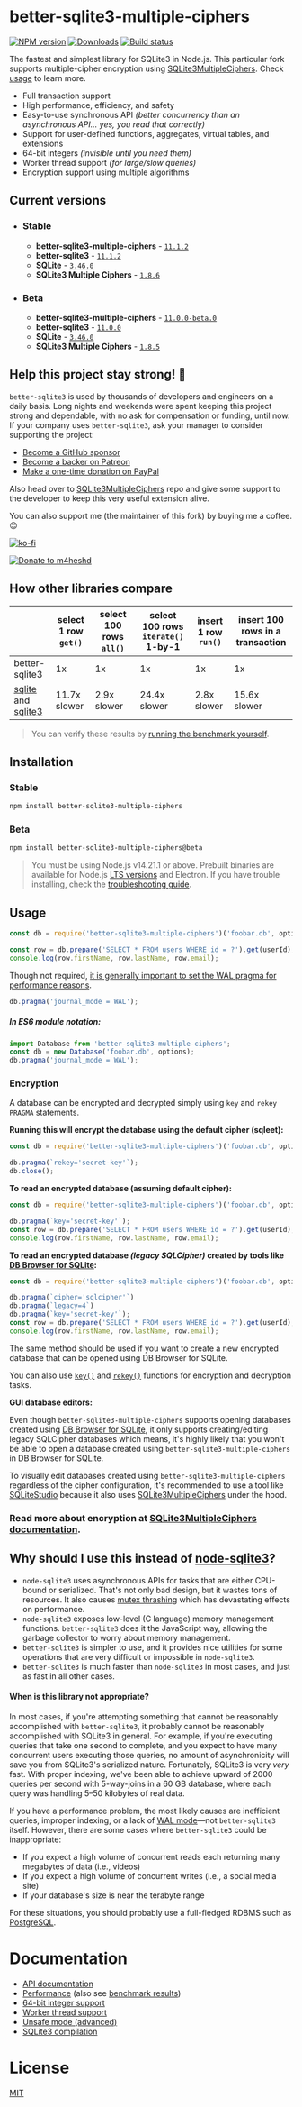# better-sqlite3-multiple-ciphers

[![NPM version](https://img.shields.io/npm/v/better-sqlite3-multiple-ciphers?logo=npm&color=cc3838&style=for-the-badge)](https://www.npmjs.com/package/better-sqlite3-multiple-ciphers)
[![Downloads](https://img.shields.io/npm/dt/better-sqlite3-multiple-ciphers?logo=DocuSign&logoColor=FFF&color=2757c4&style=for-the-badge)](https://www.npmjs.com/package/better-sqlite3-multiple-ciphers)
[![Build status](https://img.shields.io/github/actions/workflow/status/m4heshd/better-sqlite3-multiple-ciphers/test.yml?branch=master&label=Build%2FTest&logo=github&style=for-the-badge)](https://github.com/m4heshd/better-sqlite3-multiple-ciphers/actions/workflows/test.yml)

The fastest and simplest library for SQLite3 in Node.js. This particular fork supports multiple-cipher encryption using [SQLite3MultipleCiphers](https://github.com/utelle/SQLite3MultipleCiphers). Check [usage](#usage) to learn more.

- Full transaction support
- High performance, efficiency, and safety
- Easy-to-use synchronous API *(better concurrency than an asynchronous API... yes, you read that correctly)*
- Support for user-defined functions, aggregates, virtual tables, and extensions
- 64-bit integers *(invisible until you need them)*
- Worker thread support *(for large/slow queries)*
- Encryption support using multiple algorithms

## Current versions

- ### Stable
  - **better-sqlite3-multiple-ciphers** - [`11.1.2`](https://github.com/m4heshd/better-sqlite3-multiple-ciphers/releases/tag/v11.1.2)
  - **better-sqlite3** - [`11.1.2`](https://github.com/JoshuaWise/better-sqlite3/releases/tag/v11.1.2)
  - **SQLite** - [`3.46.0`](https://www.sqlite.org/releaselog/3_46_0.html)
  - **SQLite3 Multiple Ciphers** - [`1.8.6`](https://github.com/utelle/SQLite3MultipleCiphers/releases/tag/v1.8.6)

- ### Beta
  - **better-sqlite3-multiple-ciphers** - [`11.0.0-beta.0`](https://github.com/m4heshd/better-sqlite3-multiple-ciphers/releases/tag/v11.0.0-beta.0)
  - **better-sqlite3** - [`11.0.0`](https://github.com/JoshuaWise/better-sqlite3/releases/tag/v11.0.0)
  - **SQLite** - [`3.46.0`](https://www.sqlite.org/releaselog/3_46_0.html)
  - **SQLite3 Multiple Ciphers** - [`1.8.5`](https://github.com/utelle/SQLite3MultipleCiphers/releases/tag/v1.8.5)

## Help this project stay strong! &#128170;

`better-sqlite3` is used by thousands of developers and engineers on a daily basis. Long nights and weekends were spent keeping this project strong and dependable, with no ask for compensation or funding, until now. If your company uses `better-sqlite3`, ask your manager to consider supporting the project:

- [Become a GitHub sponsor](https://github.com/sponsors/JoshuaWise)
- [Become a backer on Patreon](https://www.patreon.com/joshuawise)
- [Make a one-time donation on PayPal](https://www.paypal.me/joshuathomaswise)

Also head over to [SQLite3MultipleCiphers](https://github.com/utelle/SQLite3MultipleCiphers) repo and give some support to the developer to keep this very useful extension alive.

You can also support me (the maintainer of this fork) by buying me a coffee. 😊

[![ko-fi](https://i.ibb.co/QmQknmc/ko-fi.png)](https://ko-fi.variatix.net/)

[![Donate to m4heshd](https://i.ibb.co/8PgVcwK/Paypal.png)](https://paypal.variatix.net/)

## How other libraries compare

|   |select 1 row &nbsp;`get()`&nbsp;|select 100 rows &nbsp;&nbsp;`all()`&nbsp;&nbsp;|select 100 rows `iterate()` 1-by-1|insert 1 row `run()`|insert 100 rows in a transaction|
|---|---|---|---|---|---|
|better-sqlite3|1x|1x|1x|1x|1x|
|[sqlite](https://www.npmjs.com/package/sqlite) and [sqlite3](https://www.npmjs.com/package/sqlite3)|11.7x slower|2.9x slower|24.4x slower|2.8x slower|15.6x slower|

> You can verify these results by [running the benchmark yourself](./docs/benchmark.md).

## Installation

### Stable

```bash
npm install better-sqlite3-multiple-ciphers
```

### Beta

```bash
npm install better-sqlite3-multiple-ciphers@beta
```

> You must be using Node.js v14.21.1 or above. Prebuilt binaries are available for Node.js [LTS versions](https://nodejs.org/en/about/releases/) and Electron. If you have trouble installing, check the [troubleshooting guide](./docs/troubleshooting.md).

## Usage

```js
const db = require('better-sqlite3-multiple-ciphers')('foobar.db', options);

const row = db.prepare('SELECT * FROM users WHERE id = ?').get(userId);
console.log(row.firstName, row.lastName, row.email);
```

Though not required, [it is generally important to set the WAL pragma for performance reasons](https://github.com/WiseLibs/better-sqlite3/blob/master/docs/performance.md).

```js
db.pragma('journal_mode = WAL');
```

##### In ES6 module notation:

```js
import Database from 'better-sqlite3-multiple-ciphers';
const db = new Database('foobar.db', options);
db.pragma('journal_mode = WAL');
```

### Encryption

A database can be encrypted and decrypted simply using `key` and `rekey` `PRAGMA` statements.

**Running this will encrypt the database using the default cipher (sqleet):**

```js
const db = require('better-sqlite3-multiple-ciphers')('foobar.db', options);

db.pragma(`rekey='secret-key'`);
db.close();
```

**To read an encrypted database (assuming default cipher):**

```js
const db = require('better-sqlite3-multiple-ciphers')('foobar.db', options);

db.pragma(`key='secret-key'`);
const row = db.prepare('SELECT * FROM users WHERE id = ?').get(userId);
console.log(row.firstName, row.lastName, row.email);
```

**To read an encrypted database _(legacy SQLCipher)_ created by tools like [DB Browser for SQLite](https://github.com/sqlitebrowser/sqlitebrowser):**

```js
const db = require('better-sqlite3-multiple-ciphers')('foobar.db', options);

db.pragma(`cipher='sqlcipher'`)
db.pragma(`legacy=4`)
db.pragma(`key='secret-key'`);
const row = db.prepare('SELECT * FROM users WHERE id = ?').get(userId);
console.log(row.firstName, row.lastName, row.email);
```
The same method should be used if you want to create a new encrypted database that can be opened using DB Browser for SQLite.

You can also use [`key()`](https://github.com/m4heshd/better-sqlite3-multiple-ciphers/blob/master/docs/api.md#keybuffer---number) and [`rekey()`](https://github.com/m4heshd/better-sqlite3-multiple-ciphers/blob/master/docs/api.md#rekeybuffer---number) functions for encryption and decryption tasks.

**GUI database editors:**

Even though `better-sqlite3-multiple-ciphers` supports opening databases created
using [DB Browser for SQLite](https://github.com/sqlitebrowser/sqlitebrowser), it only supports creating/editing legacy
SQLCipher databases which means, it's highly likely that you won't be able to open a database created
using `better-sqlite3-multiple-ciphers` in DB Browser for SQLite.

To visually edit databases created using `better-sqlite3-multiple-ciphers` regardless of the cipher configuration, it's
recommended to use a tool like [SQLiteStudio](https://github.com/pawelsalawa/sqlitestudio) because it also
uses [SQLite3MultipleCiphers](https://github.com/utelle/SQLite3MultipleCiphers) under the hood.

### Read more about encryption at [SQLite3MultipleCiphers documentation](https://utelle.github.io/SQLite3MultipleCiphers/).

## Why should I use this instead of [node-sqlite3](https://github.com/mapbox/node-sqlite3)?

- `node-sqlite3` uses asynchronous APIs for tasks that are either CPU-bound or serialized. That's not only bad design, but it wastes tons of resources. It also causes [mutex thrashing](https://en.wikipedia.org/wiki/Resource_contention) which has devastating effects on performance.
- `node-sqlite3` exposes low-level (C language) memory management functions. `better-sqlite3` does it the JavaScript way, allowing the garbage collector to worry about memory management.
- `better-sqlite3` is simpler to use, and it provides nice utilities for some operations that are very difficult or impossible in `node-sqlite3`.
- `better-sqlite3` is much faster than `node-sqlite3` in most cases, and just as fast in all other cases.

#### When is this library not appropriate?

In most cases, if you're attempting something that cannot be reasonably accomplished with `better-sqlite3`, it probably cannot be reasonably accomplished with SQLite3 in general. For example, if you're executing queries that take one second to complete, and you expect to have many concurrent users executing those queries, no amount of asynchronicity will save you from SQLite3's serialized nature. Fortunately, SQLite3 is very *very* fast. With proper indexing, we've been able to achieve upward of 2000 queries per second with 5-way-joins in a 60 GB database, where each query was handling 5–50 kilobytes of real data.

If you have a performance problem, the most likely causes are inefficient queries, improper indexing, or a lack of [WAL mode](./docs/performance.md)—not `better-sqlite3` itself. However, there are some cases where `better-sqlite3` could be inappropriate:

- If you expect a high volume of concurrent reads each returning many megabytes of data (i.e., videos)
- If you expect a high volume of concurrent writes (i.e., a social media site)
- If your database's size is near the terabyte range

For these situations, you should probably use a full-fledged RDBMS such as [PostgreSQL](https://www.postgresql.org/).

# Documentation

- [API documentation](./docs/api.md)
- [Performance](./docs/performance.md) (also see [benchmark results](./docs/benchmark.md))
- [64-bit integer support](./docs/integer.md)
- [Worker thread support](./docs/threads.md)
- [Unsafe mode (advanced)](./docs/unsafe.md)
- [SQLite3 compilation](./docs/compilation.md)

# License

[MIT](./LICENSE)
